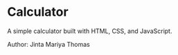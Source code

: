 # Calculator 
 
A simple calculator built with HTML, CSS, and JavaScript. 
 
Author: Jinta Mariya Thomas 

